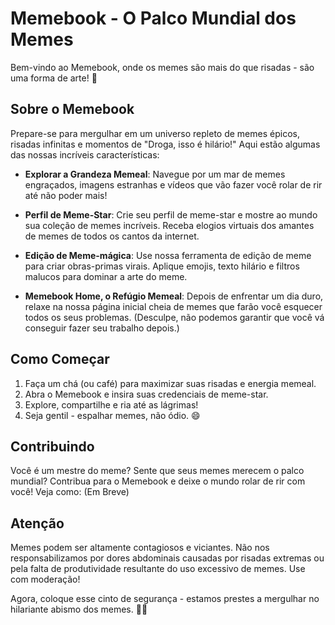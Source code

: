# Memebook - O Palco Mundial dos Memes

Bem-vindo ao Memebook, onde os memes são mais do que risadas - são uma forma de arte! 🎉

## Sobre o Memebook

Prepare-se para mergulhar em um universo repleto de memes épicos, risadas infinitas e momentos de "Droga, isso é hilário!" Aqui estão algumas das nossas incríveis características:

- **Explorar a Grandeza Memeal**: Navegue por um mar de memes engraçados, imagens estranhas e vídeos que vão fazer você rolar de rir até não poder mais!

- **Perfil de Meme-Star**: Crie seu perfil de meme-star e mostre ao mundo sua coleção de memes incríveis. Receba elogios virtuais dos amantes de memes de todos os cantos da internet.

- **Edição de Meme-mágica**: Use nossa ferramenta de edição de meme para criar obras-primas virais. Aplique emojis, texto hilário e filtros malucos para dominar a arte do meme.

- **Memebook Home, o Refúgio Memeal**: Depois de enfrentar um dia duro, relaxe na nossa página inicial cheia de memes que farão você esquecer todos os seus problemas. (Desculpe, não podemos garantir que você vá conseguir fazer seu trabalho depois.)

## Como Começar

1. Faça um chá (ou café) para maximizar suas risadas e energia memeal.
2. Abra o Memebook e insira suas credenciais de meme-star.
3. Explore, compartilhe e ria até as lágrimas!
4. Seja gentil - espalhar memes, não ódio. 😄

## Contribuindo

Você é um mestre do meme? Sente que seus memes merecem o palco mundial? Contribua para o Memebook e deixe o mundo rolar de rir com você! Veja como:
(Em Breve)
## Atenção

Memes podem ser altamente contagiosos e viciantes. Não nos responsabilizamos por dores abdominais causadas por risadas extremas ou pela falta de produtividade resultante do uso excessivo de memes. Use com moderação!

Agora, coloque esse cinto de segurança - estamos prestes a mergulhar no hilariante abismo dos memes. 🚀💥
